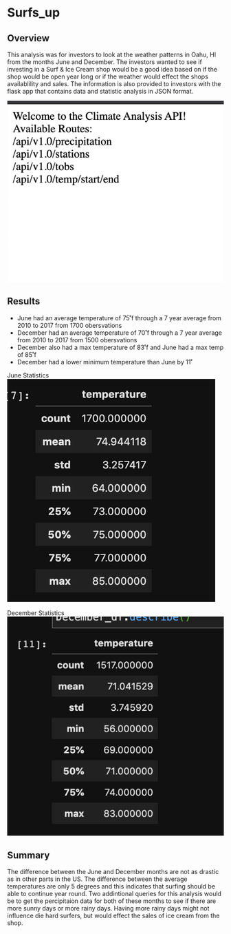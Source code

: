 # Surfs_up

## Overview
This analysis was for investors to look at the weather patterns in Oahu, HI from the months June and December. The investors wanted to see if investing in a Surf & Ice Cream shop would be a good idea based on if the shop would be open year long or if the weather would effect the shops availablility and sales. The information is also provided to investors with the flask app that contains data and statistic analysis in JSON format.

![](Resources/Flask.png)
## Results
- June had an average temperature of 75˚f through a 7 year average from 2010 to 2017 from 1700 obersvations
- December had an average temperature of 70˚f through a 7 year average from 2010 to 2017 from 1500 obersvations
- December also had a max temperature of 83˚f and June had a max temp of 85˚f 
- December had a lower minimum temperature than June by 11˚ 


June Statistics
![](Resources/June_stat.png)

December Statistics
![](Resources/December_stat.png)

## Summary 
The difference between the June and December months are not as drastic as in other parts in the US. The difference between the average temperatures are only 5 degrees and this indicates that surfing should be able to continue year round. Two addintional queries for this analysis would be to get the percipitaion data for both of these months to see if there are more sunny days or more rainy days. Having more rainy days might not influence die hard surfers, but would effect the sales of ice cream from the shop. 

